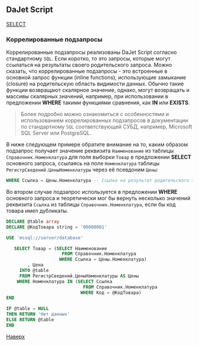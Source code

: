## DaJet Script

[SELECT](https://github.com/zhichkin/dajet/tree/main/doc/dajet-script/databases/select/README.md)

### Коррелированные подзапросы

Коррелированные подзапросы реализованы DaJet Script согласно стандартному ```SQL```. Если коротко, то это запросы, которые могут ссылаться на результаты своего родительского запроса. Можно сказать, что коррелированные подзапросы - это встроенные в основной запрос функции (inline functions), использующие замыкание (closure) на родительскую область видимости данных. Обычно такие функции возвращают скалярное значение, однако, могут возвращать и массивы скалярных значений, например, при использовании в предложении **WHERE** такими функциями сравнения, как **IN** или **EXISTS**.

> Более подробно можно ознакомиться с особенностями и использованием коррелированных подзапросов в документации по стандартному ```SQL``` соответствующей СУБД, например, Microsoft SQL Server или PostgreSQL.

В ниже следующем примере обратите внимание на то, каким образом подзапрос получает значение реквизита ```Наименование``` из таблицы ```Справочник.Номенклатура``` для поля выборки ```Товар``` в предложении **SELECT** основного запроса, ссылаясь на поле ```Номенклатура``` таблицы ```РегистрСведений.ЦеныНоменклатуры``` через её псевдоним ```Цены```:
```SQL
WHERE Ссылка = Цены.Номенклатура -- Ссылка на результат родительского запроса
```

Во втором случае подзапрос используется в предложении **WHERE** основного запроса и теоретически мог бы вернуть несколько значений реквизита ```Ссылка``` из таблицы ```Справочник.Номенклатура```, если бы код товара имел дубликаты.

```SQL
DECLARE @table array
DECLARE @КодТовара string = '00000001'

USE 'mssql://server/database'

   SELECT Товар = (SELECT Наименование
                     FROM Справочник.Номенклатура
                    WHERE Ссылка = Цены.Номенклатура)
        , Цена
     INTO @table
     FROM РегистрСведений.ЦеныНоменклатуры AS Цены
    WHERE Номенклатура IN (SELECT Ссылка
                             FROM Справочник.Номенклатура
                            WHERE Код = @КодТовара)
END

IF @table = NULL
THEN RETURN 'Нет данных'
ELSE RETURN @table
END
```

[Наверх](#коррелированные-подзапросы)

